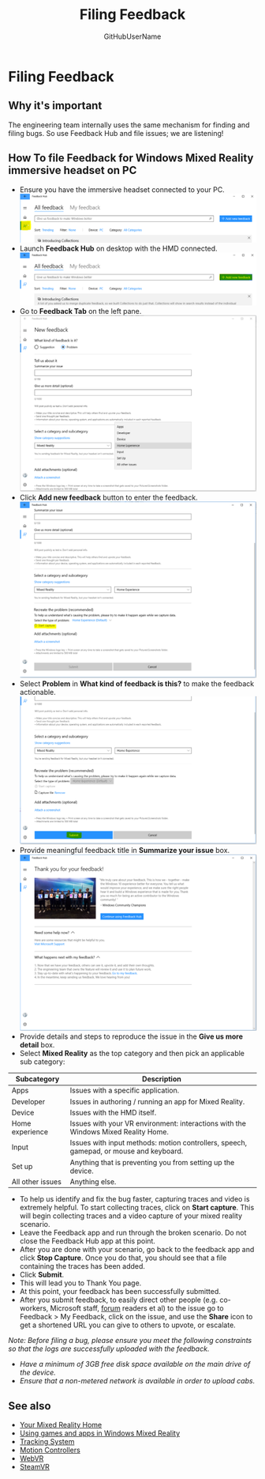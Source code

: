 ﻿---
title: Filing Feedback
description: 
author: GitHubUserName
ms.author: MicrosoftAlias
ms.date: 10/17/2017
ms.topic: article
keywords: 
---



# Filing Feedback

## Why it's important

The engineering team internally uses the same mechanism for finding and filing bugs. So use Feedback Hub and file issues; we are listening!

## How To file Feedback for Windows Mixed Reality immersive headset on PC
* Ensure you have the immersive headset connected to your PC.![Feedback Tab](images/Feedback1.png)
* Launch **Feedback Hub** on desktop with the HMD connected.![Add new feedback](images/Feedback2.PNG)
* Go to **Feedback Tab** on the left pane. ![Details and repro steps](images/Feedback3.png)
* Click **Add new feedback** button to enter the feedback.![Start Capture](images/Feedback4.png)
* Select **Problem** in **What kind of feedback is this?** to make the feedback actionable.![Submit](images/Feedback5.png)
* Provide meaningful feedback title in **Summarize your issue** box.![Thank You](images/Feedback6.png)
* Provide details and steps to reproduce the issue in the **Give us more detail** box.
* Select **Mixed Reality** as the top category and then pick an applicable sub category:

| Subcategory | Description|
|--|--|
| Apps | Issues with a specific application.|
| Developer | Issues in authoring / running an app for Mixed Reality.|
| Device | Issues with the HMD itself.|
| Home experience | Issues with your VR environment: interactions with the Windows Mixed Reality Home.|
| Input | Issues with input methods: motion controllers, speech, gamepad, or mouse and keyboard.|
| Set up | Anything that is preventing you from setting up the device.|
| All other issues | Anything else.|
* To help us identify and fix the bug faster, capturing traces and video is extremely helpful. To start collecting traces, click on **Start capture**. This will begin collecting traces and a video capture of your mixed reality scenario.
* Leave the Feedback app and run through the broken scenario. Do not close the Feedback Hub app at this point.
* After you are done with your scenario, go back to the feedback app and click **Stop Capture**. Once you do that, you should see that a file containing the traces has been added.
* Click **Submit**.
* This will lead you to Thank You page.
* At this point, your feedback has been successfully submitted.
* After you submit feedback, to easily direct other people (e.g. co-workers, Microsoft staff, [forum](https://forums.hololens.com/) readers et al) to the issue go to Feedback > My Feedback, click on the issue, and use the **Share** icon to get a shortened URL you can give to others to upvote, or escalate.

*Note: Before filing a bug, please ensure you meet the following constraints so that the logs are successfully uploaded with the feedback.*
* *Have a minimum of 3GB free disk space available on the main drive of the device.*
* *Ensure that a non-metered network is available in order to upload cabs.*



## See also
* [Your Mixed Reality Home](Your_Mixed_Reality_Home.md)
* [Using games and apps in Windows Mixed Reality](Using_games_and_apps_in_Windows_Mixed_Reality.md)
* [Tracking System](Tracking_System.md)
* [Motion Controllers](Motion_controllers.md)
* [WebVR](WebVR.md)
* [SteamVR](Using_SteamVR_with_Windows_Mixed_Reality.md)